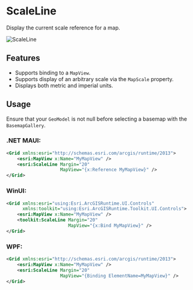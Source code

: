 # ScaleLine

Display the current scale reference for a map.

![ScaleLine](https://user-images.githubusercontent.com/1378165/73390077-3debb900-428a-11ea-8b2f-dfd4914a637e.png)

## Features

- Supports binding to a `MapView`.
- Supports display of an arbitrary scale via the `MapScale` property.
- Displays both metric and imperial units.

## Usage

Ensure that your `GeoModel` is not null before selecting a basemap with the `BasemapGallery`.

### .NET MAUI:

```xml
<Grid xmlns:esri="http://schemas.esri.com/arcgis/runtime/2013">
    <esri:MapView x:Name="MyMapView" />
    <esri:ScaleLine Margin="20"
                    MapView="{x:Reference MyMapView}" />
</Grid>
```

### WinUI:

```xml
<Grid xmlns:esri="using:Esri.ArcGISRuntime.UI.Controls"
      xmlns:toolkit="using:Esri.ArcGISRuntime.Toolkit.UI.Controls">
    <esri:MapView x:Name="MyMapView" />
    <toolkit:ScaleLine Margin="20"
                       MapView="{x:Bind MyMapView}" />
</Grid>
```

### WPF:

```xml
<Grid xmlns:esri="http://schemas.esri.com/arcgis/runtime/2013">
    <esri:MapView x:Name="MyMapView" />
    <esri:ScaleLine Margin="20"
                    MapView="{Binding ElementName=MyMapView}" />
</Grid>
```
